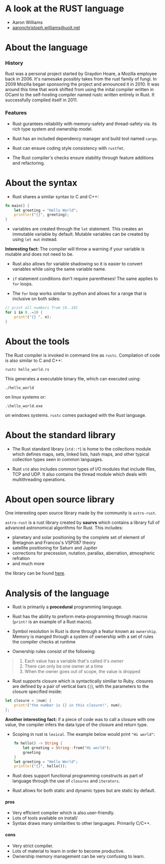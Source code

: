 # A look at the RUST language 
- Aaron Williams
- aaronchristoph.williams@uoit.net

# About the language

### **History**
Rust was a personal project started by Graydon Hoare, a Mozilla employee back in 2006. It's namesake possibly takes from the rust family of fungi. In 2009 Mozilla began sponsoring the project and announced it in 2010. It was around this time that work shifted from using the inital compiler written in OCaml to the self-hosting compiler named rustc written entirely in Rust. It successfully compiled itself in 2011.

### **Features**
- Rust gurantees reliability with memory-safety and thread-safety via. its rich type system and ownership model.

- Rust has an included dependency manager and build tool named `cargo`. 

- Rust can ensure coding style consistency with `rustfmt`.

- The Rust compiler's checks ensure stability through feature additions and refactoring.

# About the syntax

- Rust shares a similar syntax to C and C++:
```rust
fn main() {
    let greeting = "Hello World";
    println!("{}", greeting);
}
```
- variables are created through the `let` statement. This creates an immutable variable by default. Mutable variables can be created by using `let mut` instead. 

**Interesting fact:** The compiler will throw a warning if your variable is mutable and does not need to be.

- Rust also allows for variable shadowing so it is easier to convert variables while using the same variable name.

- `if` statement conditions don't require parentheses! The same applies to `for` loops.

 - The `for` loop works similar to python and allows for a range that is inclusive on both sides:
```rust
// print all numbers from [0..10]
for i in 0..=10 {
    print!("{} ", n);
}
```

# About the tools

The Rust compiler is invoked in command line as `rustc`. Compilation of code is also similar to C and C++:
```
rustc hello_world.rs
```
This generates a executable binary file, which can executed using:
```
./hello_world
```
on linux systems or:
```
.\hello_world.exe
```
on windows systems.
`rustc` comes packaged with the Rust language.

# About the standard library

- The Rust standard library (`std::*`) is home to the collections module which defines maps, sets, linked lists, hash maps, and other typical collection types seen in common languages.

- Rust `std` also includes common types of I/O modules that include files, TCP and UDP. It also contains the thread module which deals with multithreading operations.

# About open source library

One interesting open source library made by the community is `astro-rust`. 

`astro-rust` is a rust library created by **saurvs** which contains a library full of advanced astronomical algorithms for Rust. This includes:

- planetary and solar positioning by the complete set of element of Bretagnon and Francou's VSP087 theory
- satellite positioning for Saturn and Jupiter
- corrections for precession, nutation, parallax, aberration, atmospheric refration
- and much more

the library can be found [here](https://github.com/saurvs/astro-rust).

# Analysis of the language

- Rust is primarily a **procedural** programming language.

- Rust has the ability to preform meta-programming through macros (`print!` is an example of a Rust macro).

- Symbol resolution in Rust is done through a featur known as `ownership`. Memory is manged through a system of ownership with a set of rules the compiler checks at runtime

- Ownership rules consist of the following:
>1. Each value has a variable that's called it's *owner*
>2. There can only be one owner at a time
>3. When the owner goes out of scope, the value is dropped

- Rust supports closure which is syntactically similiar to Ruby. closures are defined by a pair of vertical bars (`|`), with the parameters to the closure specified inside:
```rust
let closure = |num| {
    print!("the number is {} in this closure!", num);
};
```
**Another interesting fact:** if a piece of code was to call a closure with one value, the compiler infers the data type of the closure and return type.

- Scoping in rust is `lexical`. The example below would print `"Hi world"`:
```rust
    fn hello() -> String {
        let greeting = String::from("Hi world");
        greeting
    }
    let greeting = "Hello World";
    println!("{}", hello());
```
- Rust does support functional programming constructs as part of language through the use of `closures` and `iterators`.

- Rust allows for both static and dynamic types but are static by default.

#### pros
- Very efficient compiler which is also.user-friendly.
- Lots of tools available on install/
- Syntax draws many similarities to other languages. Primarily C/C++.
#### cons
- Very strict compiler.
- Lots of material to learn in order to become productive.
- Ownership memory management can be very confusing to learn.
